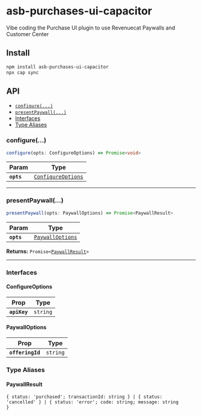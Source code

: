 # asb-purchases-ui-capacitor

Vibe coding the Purchase UI plugin to use Revenuecat Paywalls and Customer Center

## Install

```bash
npm install asb-purchases-ui-capacitor
npx cap sync
```

## API

<docgen-index>

* [`configure(...)`](#configure)
* [`presentPaywall(...)`](#presentpaywall)
* [Interfaces](#interfaces)
* [Type Aliases](#type-aliases)

</docgen-index>

<docgen-api>
<!--Update the source file JSDoc comments and rerun docgen to update the docs below-->

### configure(...)

```typescript
configure(opts: ConfigureOptions) => Promise<void>
```

| Param      | Type                                                          |
| ---------- | ------------------------------------------------------------- |
| **`opts`** | <code><a href="#configureoptions">ConfigureOptions</a></code> |

--------------------


### presentPaywall(...)

```typescript
presentPaywall(opts: PaywallOptions) => Promise<PaywallResult>
```

| Param      | Type                                                      |
| ---------- | --------------------------------------------------------- |
| **`opts`** | <code><a href="#paywalloptions">PaywallOptions</a></code> |

**Returns:** <code>Promise&lt;<a href="#paywallresult">PaywallResult</a>&gt;</code>

--------------------


### Interfaces


#### ConfigureOptions

| Prop         | Type                |
| ------------ | ------------------- |
| **`apiKey`** | <code>string</code> |


#### PaywallOptions

| Prop             | Type                |
| ---------------- | ------------------- |
| **`offeringId`** | <code>string</code> |


### Type Aliases


#### PaywallResult

<code>{ status: 'purchased'; transactionId: string } | { status: 'cancelled' } | { status: 'error'; code: string; message: string }</code>

</docgen-api>
